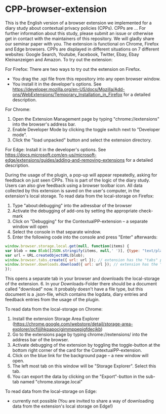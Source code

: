 # CPP-browser-extension

This is the English version of a browser extension we implemented for a diary study about contextual privacy policies (CPPs). CPPs are ...
For further information about this study, please submit an issue or otherwise get in contact with the maintainers of this repository. We will gladly share our seminar paper with you.
The extension is functional on Chrome, Firefox and Edge browsers. CPPs are displayed in different situations on 7 different websites: Google Search, Youtube, Facebook, Twitter, Ebay, Ebay Kleinanzeigen and Amazon. 
To try out the extension: 

For Firefox:
There are two ways to try out the extension on Firefox. 
- You drag the .xpi file from this repository into any open browser window.
- You install it in the developer's options. See https://developer.mozilla.org/en-US/docs/Mozilla/Add-ons/WebExtensions/Temporary_Installation_in_Firefox for a detailed description.

For Chrome: 
1. Open the Extension Management page by typing "chrome://extensions" into the browser's address bar. 
2. Enable Developer Mode by clicking the toggle switch next to "Developer mode".
3. Click the "load unpacked" button and select the extension directory. 

For Edge: 
Install it in the developer's options. See https://docs.microsoft.com/en-us/microsoft-edge/extensions/guides/adding-and-removing-extensions for a detailed description.

During the usage of the plugin, a pop-up will appear repeatedly, asking for feedback on just seen CPPs. This is part of the logic of the diary study. Users can also give feedback using a browser toolbar icon. All data collected by this extension is saved on the user's computer, in the extension's local storage. 
To read data from the local-storage on Firefox:
1. Type "about:debugging" into the adressbar of the browser
2. Activate the debugging of add-ons by setting the appropriate check-mark
3. Click on "Debugging" for the ContextualPP-extension – a separate window will open
4. Select the console in that separate window.
5. Enter the following code into the console and press "Enter" afterwards:
```javascript
window.browser.storage.local.get(null, function(items) {
var blob = new Blob([JSON.stringify(items, null,' ')], {type: "text/plain"});
var url = URL.createObjectURL(blob);
window.browser.tabs.create({ url: url }); // extension has the "tabs" permission to make this work
window.browser.downloads.download({ url: url }); // extension has the "downloads" permission to make this work
});
```
This opens a separate tab in your browser and downloads the local-storage of the extension.
6. In your Downloads-Folder there should be a document called "download" now. It probably doesn't have a file type, but this document is a .json-file, which contains the logdata, diary entries and feedback entries from the usage of the plugin.


To read data from the local-storage on Chrome:
1. Install the extension Storage Area Explorer (https://chrome.google.com/webstore/detail/storage-area-explorer/ocfjjjjhkpapocigimmppepjgfdecjkb) 
2. Go to the extensions page by typing chrome://extensions/ into the address bar of the browser.
3. Activate debugging of the extension by toggling the toggle-button at the bottom right corner of the card for the ContextualPP-extension.
4. Click on the blue link for the background page – a new window will open. 
5. The left most tab on this window will be "Storage Explorer". Select this tab. 
6. You can export the data by clicking on the "Export"-button in the sub-tab named "chrome.storage.local"

To read data from the local-storage on Edge:
- currently not possible (You are invited to share a way of downloading data from the extension's local storage on Edge!)
